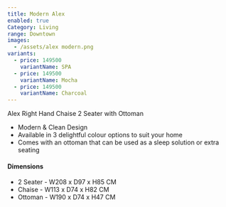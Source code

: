 ```yaml
---
title: Modern Alex
enabled: true
Category: Living
range: Downtown
images:
  - /assets/alex modern.png
variants:
  - price: 149500
    variantName: SPA
  - price: 149500
    variantName: Mocha
  - price: 149500
    variantName: Charcoal
---
```


Alex Right Hand Chaise 2 Seater with Ottoman

* Modern & Clean Design
* Available in 3 delightful colour options to suit your home
* Comes with an ottoman that can be used as a sleep solution or extra seating

#### Dimensions

* 2 Seater - W208 x D97 x H85 CM
* Chaise - W113 x D74 x H82 CM
* Ottoman - W190 x D74 x H47 CM
